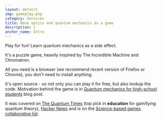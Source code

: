 ```yaml
---
layout: default
img: gameplay.png
category: Services
title: Wave optics and quantum mechanics as a game
description: |
anchor_name: Intro
---
```


Play for fun! Learn quantum mechanics as a side effect.

It's a puzzle game, heavily inspired by The Incredible Machine and Chromatron.

All you need is a browser (we recommend recent version of Firefox or Chrome), you don't need to install anything.

It's open source - so not only you can play it for free, but also lookup the code. Motivation behind the game is in [Quantum mechanics for high-school students](http://p.migdal.pl/2016/08/15/quantum-mechanics-for-high-school-students.html) blog post.

It was covered on [The Quantum Times](http://thequantumtimes.org/2017/03/gamifying-quantum-theory/) (top pick in **education** for gamifying quantum theory), [Hacker News](https://news.ycombinator.com/item?id=14432176) and is on the [Science-based games collaborative list](https://github.com/stared/science-based-games-list).
